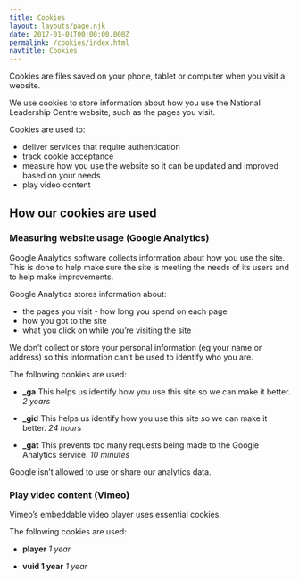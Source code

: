 ```yaml
---
title: Cookies
layout: layouts/page.njk
date: 2017-01-01T00:00:00.000Z
permalink: /cookies/index.html
navtitle: Cookies
---
```


Cookies are files saved on your phone, tablet or computer when you visit a website.

We use cookies to store information about how you use the National Leadership Centre website, such as the pages you visit.

Cookies are used to:

* deliver services that require authentication
* track cookie acceptance
* measure how you use the website so it can be updated and improved based on your needs
* play video content

## How our cookies are used
### Measuring website usage (Google Analytics)

Google Analytics software collects information about how you use the site. This is done to help make sure the site is meeting the needs of its users and to help make improvements.

Google Analytics stores information about:

* the pages you visit - how long you spend on each page
* how you got to the site
* what you click on while you’re visiting the site

We don’t collect or store your personal information (eg your name or address) so this information can’t be used to identify who you are.

The following cookies are used:

* **_ga**
This helps us identify how you use this site so we can make it better.
*2 years* 

* **_gid**
This helps us identify how you use this site so we can make it better.
*24 hours*

* **_gat**
This prevents too many requests being made to the Google Analytics service.
*10 minutes*

Google isn’t allowed to use or share our analytics data.

### Play video content (Vimeo)
Vimeo’s embeddable video player uses essential cookies.

The following cookies are used:

* **player**
*1 year*

* **vuid 1 year**
*1 year*